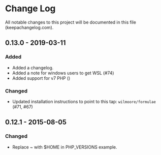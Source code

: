 # Change Log
All notable changes to this project will be documented in this file (keepachangelog.com).

## 0.13.0 - 2019-03-11
### Added
- Added a changelog.
- Added a note for windows users to get WSL (#74)
- Added support for v7 PHP ()
### Changed
- Updated installation instructions to point to this tap: `wilmoore/formulae` (#71, #67)

## 0.12.1 - 2015-08-05
### Changed
- Replace ~ with $HOME in PHP_VERSIONS example.
